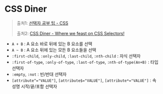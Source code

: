 # CSS Diner

> 출처1: [선택자 공부 팁 - CSS](https://opentutorials.org/module/2367/13354)
>
> 출처2: [CSS Diner - Where we feast on CSS Selectors!](https://flukeout.github.io/)

- `A + B` : A 요소 바로 뒤에 있는 B 요소를 선택
- `A ~ B` : A 요소 뒤에 있는 모든 B 요소들을 선택
- `:first-child`, `:only-child`, `:last-child`, `:nth-child` : 자식 선택자
- `:first-of-type`, `:only-of-type`, `:last-of-type`, `:nth-of-type(An+B)` : 타입 선택자
- `:empty`, `:not` : 빈/반대 선택자
- `[attribute^="VALUE"]`, `[attribute$="VALUE"]`, `[attribute*="VALUE"]` : 속성명 시작/끝/포함 선택자